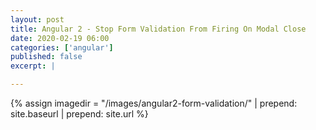 ```yaml
---
layout: post
title: Angular 2 - Stop Form Validation From Firing On Modal Close
date: 2020-02-19 06:00
categories: ['angular']
published: false
excerpt: |

---
```


{% assign imagedir = "/images/angular2-form-validation/" | prepend: site.baseurl | prepend: site.url %}


